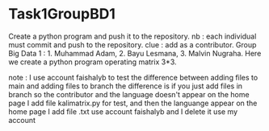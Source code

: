 # Task1GroupBD1
Create a python program and push it to the repository.
nb : each individual must commit and push to the repository.
clue : add as a contributor.
Group Big Data 1 : 1. Muhammad Adam, 2. Bayu Lesmana, 3. Malvin Nugraha.
Here we create a python program operating matrix 3*3.

note : I use account faishalyb to test the difference between adding files to main and adding files to branch
the difference is if you just add files in branch so the contributor and the language doesn't appear on the home page
I add file kalimatrix.py for test, and then the languange appear on the home page
I add file .txt use account faishalyb and I delete it use my account
